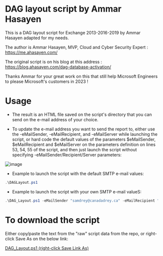 # DAG layout script by Ammar Hasayen

This is a DAG layout script for Exchange 2013-2016-2019 by Ammar Hasayen adapted for my needs.

The author is Ammar Hasayen, MVP, Cloud and Cyber Security Expert : https://me.ahasayen.com/

The original script is on his blog at this address : https://blog.ahasayen.com/dag-database-activation/

Thanks Ammar for your great work on this that still help Microsoft Engineers to please Microsoft's customers in 2023 !


# Usage

- The result is an HTML file saved on the script's directory that you can send on the e-mail address of your choice.

- To update the e-mail address you want to send the report to, either use the -eMailSender, -eMailRecipient, and -eMailServer while launching the script, or hard code the default values of the parameters $eMailSender, $eMailRecipient and $eMailServer on the parameters definition on lines 53, 54, 55 of the script, and then just launch the script without specifying -eMailSender/Recipient/Server parameters:

 ![image](https://user-images.githubusercontent.com/33433229/216522215-94e4f68e-e409-4192-9621-bc8a9547ecc0.png)

- Example to launch the script with the default SMTP e-mail values:

```powershell
.\DAGLayout.ps1
```

- Example to launch the script with your own SMTP e-mail valueS:

```powershell
.\DAG_Layout.ps1 -eMailSender "samdrey@canadadrey.ca" -eMailRecipient "samdrey@canadadrey.ca" -eMailServer "E2016-01.canadadrey.ca"
```



# To download the script

Either copy/paste the text from the "raw" script data from the repo, or right-click Save As on the below link:

[DAG_Layout.ps1 (right-click Save Link As)](https://raw.githubusercontent.com/SammyKrosoft/DAG-Layout-by-AMMAR-HASAYEN/main/DAGLayout.ps1)
